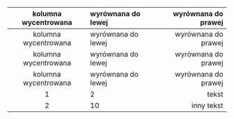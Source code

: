 kolumna wycentrowana | wyrównana do lewej | wyrównana do prawej
:-------------------:|:-------------------|-------------------:
kolumna wycentrowana | wyrównana do lewej | wyrównana do prawej
kolumna wycentrowana | wyrównana do lewej | wyrównana do prawej
kolumna wycentrowana | wyrównana do lewej | wyrównana do prawej
1| 2 | tekst
                   2 |  10                |  inny tekst
				   
